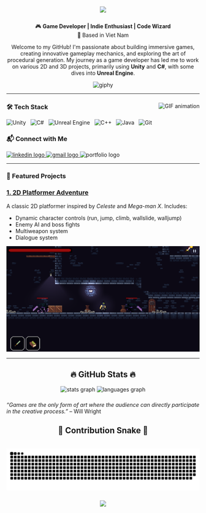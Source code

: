 <h1 align="center">
    <img src="https://readme-typing-svg.herokuapp.com/?font=Righteous&size=35&center=true&vCenter=true&width=500&height=70&duration=4000&lines=Hi+There!+👋;+I'm+Nhoxboon!" />
</h1>

<div align="center">
  
🎮 **Game Developer | Indie Enthusiast | Code Wizard**  
📍 Based in Viet Nam  

Welcome to my GitHub! I'm passionate about building immersive games, creating innovative gameplay mechanics, and exploring the art of procedural generation. My journey as a game developer has led me to work on various 2D and 3D projects, primarily using **Unity** and **C#**, with some dives into **Unreal Engine**.  

</div>

<p align="center">
  <img src="https://github.com/thanhtin4401/thanhtin4401/assets/85281544/a65ececb-7042-4a69-b9a6-71381c48b003" alt="giphy" />
</p>

---

###

<img align="right" height="150" src="https://media.giphy.com/media/p6H54J5tdyojC/giphy.gif?cid=ecf05e47dlnc3k3gk136wvvi1r64ckr3tdkbu8dxpfs61kmg&ep=v1_gifs_search&rid=giphy.gif&ct=g"  alt="GIF animation" />

###

<div align="left">
  <h3>🛠️ Tech Stack</h3>


<p align="left">
<img src="https://cdn.jsdelivr.net/gh/devicons/devicon/icons/unity/unity-original.svg" alt="Unity" width="40" height="40"/>&nbsp;&nbsp;
<img src="https://cdn.jsdelivr.net/gh/devicons/devicon/icons/csharp/csharp-original.svg" alt="C#" width="40" height="40"/>&nbsp;&nbsp;
<img src="https://cdn.jsdelivr.net/gh/devicons/devicon/icons/unrealengine/unrealengine-original.svg" alt="Unreal Engine" width="40" height="40"/>&nbsp;&nbsp;
<img src="https://cdn.jsdelivr.net/gh/devicons/devicon/icons/cplusplus/cplusplus-original.svg" alt="C++" width="40" height="40"/>&nbsp;&nbsp;
<img src="https://cdn.jsdelivr.net/gh/devicons/devicon/icons/java/java-original.svg" alt="Java" width="40" height="40"/>&nbsp;&nbsp;
<img src="https://cdn.jsdelivr.net/gh/devicons/devicon/icons/git/git-original.svg" alt="Git" width="40" height="40"/>
</p>


</div>

###

</div>

###

<div align="left">
  <h3>📬 Connect with Me</h3>
    <a href="https://www.linkedin.com/in/nhật-anh-trần-156a79368/">
      <img src="https://img.shields.io/static/v1?message=LinkedIn&logo=linkedin&label=&color=0077B5&logoColor=white&labelColor=&style=for-the-badge" height="35" alt="linkedin logo" />
    </a>
  <a href="mailto:trannhatanh156@gmail.com">
    <img src="https://img.shields.io/static/v1?message=Gmail&logo=gmail&label=&color=D14836&logoColor=white&labelColor=&style=for-the-badge" height="35" alt="gmail logo" />
  </a>
  <img src="https://img.shields.io/static/v1?message=Portfolio&logo=google-chrome&label=&color=4285F4&logoColor=white&labelColor=&style=for-the-badge" height="35" alt="portfolio logo" />
</div>

---

<div align="left">
  <h3>🌟 Featured Projects</h3>

### [1. 2D Platformer Adventure](https://github.com/Nhoxboon/Pro_3.git)
A classic 2D platformer inspired by *Celeste* and *Mega-man X*. Includes:
- Dynamic character controls (run, jump, climb, wallslide, walljump)
- Enemy AI and boss fights
- Multiweapon system
- Dialogue system

![Platformer GIF](https://github.com/Nhoxboon/Nhoxboon/blob/dba99b2c06caa706fb91ba5f329f8b44acf93ecb/nbKRGk.png)

</div>

---

###

<h2 align="center">🔥 GitHub Stats 🔥</h2>

<div align="center">
  <img src="https://github-readme-stats.vercel.app/api?username=Nhoxboon&hide_title=false&hide_rank=false&show_icons=true&include_all_commits=true&count_private=true&disable_animations=false&theme=tokyonight&locale=en&hide_border=true" height="150" alt="stats graph"  />
  <img src="https://github-readme-stats.vercel.app/api/top-langs?username=Nhoxboon&locale=en&hide_title=false&layout=compact&card_width=320&langs_count=7&theme=tokyonight&hide_border=true" height="150" alt="languages graph"  />
</div>

###
*“Games are the only form of art where the audience can directly participate in the creative process.”* – Will Wright


<h2 align="center">🐍 Contribution Snake 🐍</h2>

<br clear="both">

 <img alt="snake eating my contributions" src="https://raw.githubusercontent.com/salesp07/salesp07/output/github-contribution-grid-snake.svg" />

###



<div align="center">
    <img src="https://readme-typing-svg.herokuapp.com/?font=Righteous&size=20&center=true&vCenter=true&width=1000&height=50&duration=6000&lines=I'm+always+open+to+collaborating+on+exciting+game+projects+or+contributing+to+open-source+initiatives!;Thanks+for+visiting!+✌️" />
</div>





